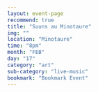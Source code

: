 ```yaml
---
layout: event-page
recommend: true
title: "Suuns au Minotaure"
img: ""
location: "Minotaure"
time: "8pm"
month: "FEB"
day: "17"
category: "art"
sub-category: "live-music"
bookmark: "Bookmark Event"
---
```

